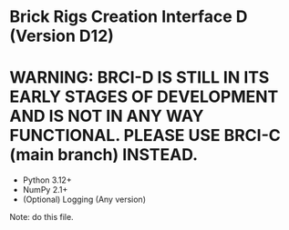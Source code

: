 # Brick Rigs Creation Interface D (Version D12)

# WARNING: BRCI-D IS STILL IN ITS EARLY STAGES OF DEVELOPMENT AND IS NOT IN ANY WAY FUNCTIONAL. PLEASE USE BRCI-C (main branch) INSTEAD.

- Python 3.12+
- NumPy 2.1+
- (Optional) Logging (Any version)

Note: do this file.